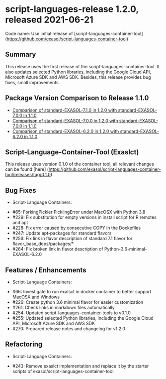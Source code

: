 # script-languages-release 1.2.0, released 2021-06-21

Code name: Use initial release of [script-languages-container-tool] (https://github.com/exasol/script-languages-container-tool)

## Summary

This release uses the first release of the script-languages-container-tool. It also updates selected Python libraries, including the Google Cloud API, Microsoft Azure SDK and AWS SDK. Besides, this release provides bug fixes, small improvements. 

## Package Version Comparison to Release 1.1.0

* [Comparison of standard-EXASOL-7.1.0 in 1.2.0 with standard-EXASOL-7.0.0 in 1.1.0](package_diffs/1.2.0/diff_standard-EXASOL-7.0.0_standard-EXASOL-7.1.0/README.md)
* [Comparison of standard-EXASOL-7.0.0 in 1.2.0 with standard-EXASOL-7.0.0 in 1.1.0](package_diffs/1.2.0/diff_standard-EXASOL-7.0.0_standard-EXASOL-7.0.0/README.md)
* [Comparison of standard-EXASOL-6.2.0 in 1.2.0 with standard-EXASOL-6.2.0 in 1.1.0](package_diffs/1.2.0/diff_standard-EXASOL-6.2.0_standard-EXASOL-6.2.0/README.md)

## Script-Language-Container-Tool (Exaslct)

This release uses version 0.1.0 of the container tool, all relevant changes can be found [here] (https://github.com/exasol/script-languages-container-tool/releases/tag/0.1.0).


## Bug Fixes

* Script-Language Containers:
  
- #65: ForkingPickler PicklingError under MacOSX with Python 3.8
- #229: Fix substitution for empty versions in install script for R remotes and apt
- #228: Fix error caused by consecutive COPY in the Dockefiles
- #247: Update apt-packages for standard flavors
- #256: Fix link in flavor description of standard 7.1 flavor for flavor_base_deps/packages/*
- #264: Fix broken link in flavor description of Python-3.6-minimal-EXASOL-6.2.0


## Features / Enhancements

* Script-Language Containers:

- #66: Investigate to run exalsct in docker container to better support MacOSX and Windows
- #226: Create python 3.6 minimal flavor for easier customization
- #261: Check links in markdown files automatically
- #254: Updated script-languages-container-tools to v0.1.0
- #255: Updated selected Python libraries, including the Google Cloud API, Microsoft Azure SDK and AWS SDK
- #270: Prepared release notes and changelog for v1.2.0


## Refactoring

* Script-Language Containers:

- #243: Remove exaslct implementation and replace it by the starter scripts of exasol/script-languages-container-tool
